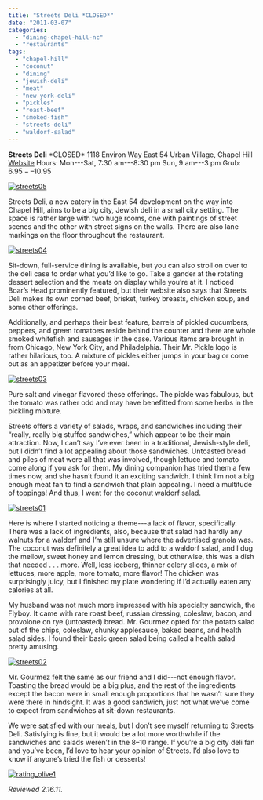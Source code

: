 ```yaml
---
title: "Streets Deli *CLOSED*"
date: "2011-03-07"
categories: 
  - "dining-chapel-hill-nc"
  - "restaurants"
tags: 
  - "chapel-hill"
  - "coconut"
  - "dining"
  - "jewish-deli"
  - "meat"
  - "new-york-deli"
  - "pickles"
  - "roast-beef"
  - "smoked-fish"
  - "streets-deli"
  - "waldorf-salad"
---
```


**Streets Deli** \*CLOSED\* 1118 Environ Way East 54 Urban Village, Chapel Hill [Website](http://www.streetsdeli.com/) Hours: Mon---Sat, 7:30 am---8:30 pm Sun, 9 am---3 pm Grub: $6.95-–$10.95

[![](http://s3.amazonaws.com/thegourmez-wpmedia/2011/02/streets05.jpg "streets05")](http://s3.amazonaws.com/thegourmez-wpmedia/2011/02/streets05.jpg)

Streets Deli, a new eatery in the East 54 development on the way into Chapel Hill, aims to be a big city, Jewish deli in a small city setting. The space is rather large with two huge rooms, one with paintings of street scenes and the other with street signs on the walls. There are also lane markings on the floor throughout the restaurant.

[![](http://s3.amazonaws.com/thegourmez-wpmedia/2011/02/streets04.jpg "streets04")](http://s3.amazonaws.com/thegourmez-wpmedia/2011/02/streets04.jpg)

Sit-down, full-service dining is available, but you can also stroll on over to the deli case to order what you’d like to go. Take a gander at the rotating dessert selection and the meats on display while you’re at it. I noticed Boar’s Head prominently featured, but their website also says that Streets Deli makes its own corned beef, brisket, turkey breasts, chicken soup, and some other offerings.

Additionally, and perhaps their best feature, barrels of pickled cucumbers, peppers, and green tomatoes reside behind the counter and there are whole smoked whitefish and sausages in the case. Various items are brought in from Chicago, New York City, and Philadelphia. Their Mr. Pickle logo is rather hilarious, too. A mixture of pickles either jumps in your bag or come out as an appetizer before your meal.

[![](http://s3.amazonaws.com/thegourmez-wpmedia/2011/02/streets03.jpg "streets03")](http://s3.amazonaws.com/thegourmez-wpmedia/2011/02/streets03.jpg)

Pure salt and vinegar flavored these offerings. The pickle was fabulous, but the tomato was rather odd and may have benefitted from some herbs in the pickling mixture.

Streets offers a variety of salads, wraps, and sandwiches including their “really, really big stuffed sandwiches,” which appear to be their main attraction. Now, I can’t say I’ve ever been in a traditional, Jewish-style deli, but I didn’t find a lot appealing about those sandwiches. Untoasted bread and piles of meat were all that was involved, though lettuce and tomato come along if you ask for them. My dining companion has tried them a few times now, and she hasn’t found it an exciting sandwich. I think I’m not a big enough meat fan to find a sandwich that plain appealing. I need a multitude of toppings! And thus, I went for the coconut waldorf salad.

[![](http://s3.amazonaws.com/thegourmez-wpmedia/2011/02/streets01.jpg "streets01")](http://s3.amazonaws.com/thegourmez-wpmedia/2011/02/streets01.jpg)

Here is where I started noticing a theme---a lack of flavor, specifically. There was a lack of ingredients, also, because that salad had hardly any walnuts for a waldorf and I’m still unsure where the advertised granola was. The coconut was definitely a great idea to add to a waldorf salad, and I dug the mellow, sweet honey and lemon dressing, but otherwise, this was a dish that needed . . . more. Well, less iceberg, thinner celery slices, a mix of lettuces, more apple, more tomato, more flavor! The chicken was surprisingly juicy, but I finished my plate wondering if I’d actually eaten any calories at all.

My husband was not much more impressed with his specialty sandwich, the Flyboy. It came with rare roast beef, russian dressing, coleslaw, bacon, and provolone on rye (untoasted) bread. Mr. Gourmez opted for the potato salad out of the chips, coleslaw, chunky applesauce, baked beans, and health salad sides. I found their basic green salad being called a health salad pretty amusing.

[![](http://s3.amazonaws.com/thegourmez-wpmedia/2011/02/streets02.jpg "streets02")](http://s3.amazonaws.com/thegourmez-wpmedia/2011/02/streets02.jpg)

Mr. Gourmez felt the same as our friend and I did---not enough flavor. Toasting the bread would be a big plus, and the rest of the ingredients except the bacon were in small enough proportions that he wasn’t sure they were there in hindsight. It was a good sandwich, just not what we’ve come to expect from sandwiches at sit-down restaurants.

We were satisfied with our meals, but I don’t see myself returning to Streets Deli. Satisfying is fine, but it would be a lot more worthwhile if the sandwiches and salads weren’t in the $8–$10 range. If you’re a big city deli fan and you’ve been, I’d love to hear your opinion of Streets. I’d also love to know if anyone’s tried the fish or desserts!

[![](http://s3.amazonaws.com/thegourmez-wpmedia/2009/04/rating_olive1.gif "rating_olive1")](http://s3.amazonaws.com/thegourmez-wpmedia/2009/04/rating_olive1.gif)

_Reviewed 2.16.11._
